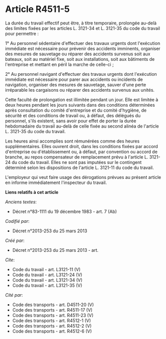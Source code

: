 # Article R4511-5

La durée du travail effectif peut être, à titre temporaire, prolongée au-delà des limites fixées par les articles L. 3121-34
et L. 3121-35 du code du travail pour permettre : 

1° Au personnel sédentaire d'effectuer des travaux urgents dont l'exécution immédiate est nécessaire pour prévenir des
accidents imminents, organiser des mesures de sauvetage ou réparer des accidents survenus soit aux bateaux, soit au matériel
fixe, soit aux installations, soit aux bâtiments de l'entreprise et mettant en péril la marche de celle-ci ; 

2° Au personnel navigant d'effectuer des travaux urgents dont l'exécution immédiate est nécessaire pour parer aux accidents
ou incidents de navigation, organiser des mesures de sauvetage, sauver d'une perte irréparable les cargaisons ou réparer des
accidents survenus aux unités. 

Cette faculté de prolongation est illimitée pendant un jour. Elle est limitée à deux heures pendant les jours suivants dans
des conditions déterminées après consultation du comité d'entreprise et du comité d'hygiène, de sécurité et des conditions de
travail ou, à défaut, des délégués du personnel, s'ils existent, sans avoir pour effet de porter la durée hebdomadaire du
travail au-delà de celle fixée au second alinéa de l'article L. 3121-35 du code du travail. 

Les heures ainsi accomplies sont rémunérées comme des heures supplémentaires. Elles ouvrent droit, dans les conditions fixées
par accord d'entreprise ou d'établissement ou, à défaut, par convention ou accord de branche, au repos compensateur de
remplacement prévu à l'article L. 3121-24 du code du travail. Elles ne sont pas imputées sur le contingent déterminé selon
les dispositions de l'article L. 3121-11 du code du travail. 

L'employeur qui veut faire usage des dérogations prévues au présent article en informe immédiatement l'inspecteur du travail.

**Liens relatifs à cet article**

_Anciens textes_:

  - Décret n°83-1111 du 19 décembre 1983 - art. 7 (Ab)

_Codifié par_:

  - Décret n°2013-253 du 25 mars 2013

_Créé par_:

  - Décret n°2013-253 du 25 mars 2013 - art.

_Cite_:

  - Code du travail - art. L3121-11 (V)
  - Code du travail - art. L3121-24 (V)
  - Code du travail - art. L3121-34 (V)
  - Code du travail - art. L3121-35 (V)

_Cité par_:

  - Code des transports - art. D4511-20 (V)
  - Code des transports - art. R4511-17 (V)
  - Code des transports - art. R4511-23 (V)
  - Code des transports - art. R4512-1 (V)
  - Code des transports - art. R4512-2 (V)
  - Code des transports - art. R4512-6 (V)
